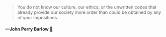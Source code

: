 > You do not know our culture, our ethics, or the unwritten codes that already provide our society more order than could be obtained by any of your impositions.
  #### —John Perry Barlow [:scroll:](undefined)